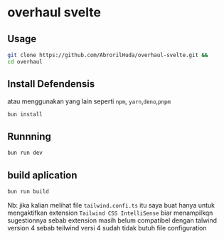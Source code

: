 # overhaul svelte

## Usage

```sh
git clone https://github.com/AbrorilHuda/overhaul-svelte.git &&
cd overhaul
```

## Install Defendensis

atau menggunakan yang lain seperti `npm`, `yarn`,`deno`,`pnpm`

```sh
bun install
```

## Runnning

```sh
bun run dev
```

## build aplication

```sh
bun run build
```

Nb: jika kalian melihat file `tailwind.confi.ts` itu saya buat hanya untuk mengaktifkan extension `Tailwind CSS IntelliSense` biar menampilkqn sugestionnya sebab extension masih belum compatibel dengan talwind version 4 sebab teilwind versi 4 sudah tidak butuh file configuration
